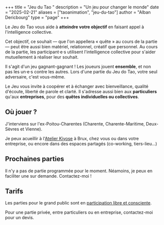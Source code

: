 +++
title = "Jeu du Tao "
description = "Un jeu pour changer le monde"
date = "2025-02-21"
aliases = ["taoanimation", "jeu-du-tao"]
author = "Alban Dericbourg"
type = "page"
+++

Le Jeu do Tao vous aide à **atteindre votre objectif** en faisant appel à l'intelligence collective.

Cet objectif, ce souhait — que l'on appellera « quête » au cours de la partie — peut être aussi bien matériel, relationnel, créatif que personnel. Au cours de la partie, les participant·e·s utilisent l'intelligence collective pour s'aider mutuellement à réaliser leur souhait.

Il s'agit d'un jeu gagnant-gagnant ! Les joueurs jouent **ensemble**, et non pas les un·e·s contre les autres. Lors d'une partie du Jeu do Tao, votre seul adversaire, c'est vous-même.

Le Jeu vous invite à coopérer et à échanger avec bienveillance, qualité d'écoute, liberté de parole et clarté. Il s'adresse aussi bien aux **particuliers** qu'aux **entreprises**, pour des **quêtes individuelles ou collectives**.

## Où jouer ?

J'interviens sur l'ex-Poitou-Charentes (Charente, Charente-Maritime, Deux-Sèvres et Vienne).

Je peux acueillir à l'[Atelier Kiyose](https://www.latelierkiyose.fr/) à Brux, chez vous ou dans votre entreprise, ou encore dans des espaces partagés (co-working, tiers-lieu...)

## Prochaines parties

Il n'y a pas de partie programmée pour le moment. Néamoins, je peux en faciliter une sur demande. Contactez-moi !

## Tarifs

Les parties pour le grand public sont en [participation libre et consciente](https://www.participation-consciente.info/).

Pour une partie privée, entre particuliers ou en entreprise, contactez-moi pour un devis.

